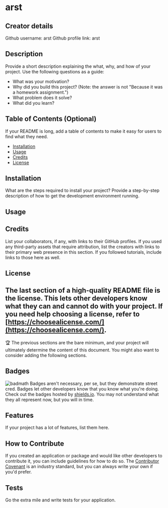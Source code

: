 # arst
  ## Creator details
  Github username: arst
  Github profile link: arst
  ## Description
  Provide a short description explaining the what, why, and how of your project. Use the following questions as a guide:
  - What was your motivation?
  - Why did you build this project? (Note: the answer is not "Because it was a homework assignment.")
  - What problem does it solve?
  - What did you learn?
  ## Table of Contents (Optional)
  If your README is long, add a table of contents to make it easy for users to find what they need.
  - [Installation](#installation)
  - [Usage](#usage)
  - [Credits](#credits)
  - [License](#license)
  ## Installation
  What are the steps required to install your project? Provide a step-by-step description of how to get the development environment running.
  ## Usage
  ## Credits
  List your collaborators, if any, with links to their GitHub profiles.
  If you used any third-party assets that require attribution, list the creators with links to their primary web presence in this section.
  If you followed tutorials, include links to those here as well.
  ## License
  The last section of a high-quality README file is the license. This lets other developers know what they can and cannot do with your project. If you need help choosing a license, refer to [https://choosealicense.com/](https://choosealicense.com/).
  ---
  🏆 The previous sections are the bare minimum, and your project will ultimately determine the content of this document. You might also want to consider adding the following sections.
  ## Badges
  ![badmath](https://img.shields.io/github/languages/top/nielsenjared/badmath)
  Badges aren't necessary, per se, but they demonstrate street cred. Badges let other developers know that you know what you're doing. Check out the badges hosted by [shields.io](https://shields.io/). You may not understand what they all represent now, but you will in time.
  ## Features
  If your project has a lot of features, list them here.
  ## How to Contribute
  If you created an application or package and would like other developers to contribute it, you can include guidelines for how to do so. The [Contributor Covenant](https://www.contributor-covenant.org/) is an industry standard, but you can always write your own if you'd prefer.
  ## Tests
  Go the extra mile and write tests for your application. 